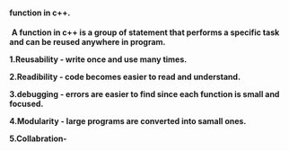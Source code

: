 #### **function in c++.**

 **A function in c++ is a group of statement that performs a specific task and can be reused anywhere in program.**



**1.Reusability - write once and use many times.**

**2.Readibility - code becomes easier to read and understand.**

**3.debugging   - errors are easier to find since each function is small and focused.**

**4.Modularity  - large programs are converted into samall ones.**

**5.Collabration-**


